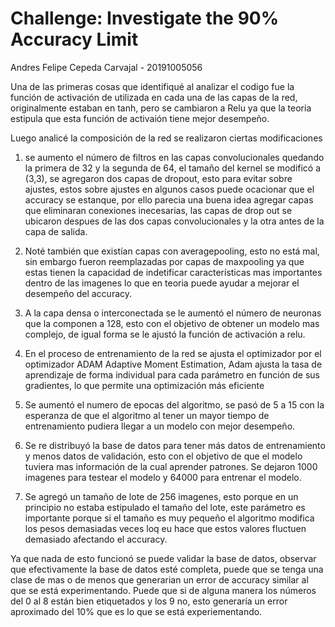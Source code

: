# Challenge: Investigate the 90% Accuracy Limit

Andres Felipe Cepeda Carvajal - 20191005056

Una de las primeras cosas que identifiqué al analizar el codigo fue la función de activación de utilizada en cada una de las capas de la red, originalmente estaban en tanh, pero se cambiaron a Relu ya que la teoria estipula que esta función de activaión tiene mejor desempeño.

Luego analicé la composición de la red se realizaron ciertas modificaciones
1. se aumento el número de filtros en las capas convolucionales quedando la primera de 32 y la segunda de 64, el tamaño del kernel se modificó a (3,3), se agregaron dos capas de dropout, esto para evitar sobre ajustes, estos sobre ajustes en algunos casos puede ocacionar que el accuracy se estanque, por ello parecia una buena idea agregar capas que eliminaran conexiones inecesarias, las capas de drop out se ubicaron despues de las dos capas convolucionales y la otra antes de la capa de salida.

2. Noté también que existían capas con averagepooling, esto no está mal, sin embargo fueron reemplazadas por capas de maxpooling ya que estas tienen la capacidad de indetificar características mas importantes dentro de las imagenes lo que en teoria puede ayudar a mejorar el desempeño del accuracy.

3. A la capa densa o interconectada se le aumentó el número de neuronas que la componen a 128, esto con el objetivo de obtener un modelo mas complejo, de igual forma se le ajustó la función de activación a relu.

4. En el proceso de entrenamiento de la red se ajusta el optimizador por el optimizador ADAM Adaptive Moment Estimation, Adam ajusta la tasa de aprendizaje de forma individual para cada parámetro en función de sus gradientes, lo que permite una optimización más eficiente

5. Se aumentó el numero de epocas del algoritmo, se pasó de 5 a 15 con la esperanza de que el algoritmo al tener un mayor tiempo de entrenamiento pudiera llegar a un modelo con mejor desempeño.

6. Se re distribuyó la base de datos para tener más datos de entrenamiento y menos datos de validación, esto con el objetivo de que el modelo tuviera mas información de la cual aprender patrones. Se dejaron 1000 imagenes para testear el modelo y 64000 para entrenar el modelo.

7. Se agregó un tamaño de lote de 256 imagenes, esto porque en un principio no estaba estipulado el tamaño del lote, este parámetro es importante porque si el tamaño es muy pequeño el algoritmo modifica los pesos demasiadas veces loq eu hace que estos valores fluctuen demasiado afectando el accuracy.

Ya que nada de esto funcionó se puede validar la base de datos, observar que efectivamente la base de datos esté completa, puede que se tenga una clase de mas o de menos que generarian un error de accuracy similar al que se está experimentando. Puede que si de alguna manera los números del 0 al 8 están bien etiquetados y los 9 no, esto generaría un error aproximado del 10% que es lo que se está experiementando.




